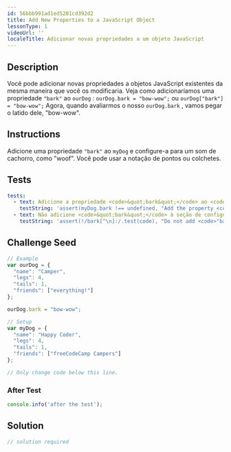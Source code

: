 ```yaml
---
id: 56bbb991ad1ed5201cd392d2
title: Add New Properties to a JavaScript Object
lessonType: 1
videoUrl: ''
localeTitle: Adicionar novas propriedades a um objeto JavaScript
---
```


## Description
<section id="description"> Você pode adicionar novas propriedades a objetos JavaScript existentes da mesma maneira que você os modificaria. Veja como adicionaríamos uma propriedade <code>&quot;bark&quot;</code> ao <code>ourDog</code> : <code>ourDog.bark = &quot;bow-wow&quot;;</code> ou <code>ourDog[&quot;bark&quot;] = &quot;bow-wow&quot;;</code> Agora, quando avaliarmos o nosso <code>ourDog.bark</code> , vamos pegar o latido dele, &quot;bow-wow&quot;. </section>

## Instructions
<section id="instructions"> Adicione uma propriedade <code>&quot;bark&quot;</code> ao <code>myDog</code> e configure-a para um som de cachorro, como &quot;woof&quot;. Você pode usar a notação de pontos ou colchetes. </section>

## Tests
<section id='tests'>

```yml
tests:
  - text: Adicione a propriedade <code>&quot;bark&quot;</code> ao <code>myDog</code> .
    testString: 'assert(myDog.bark !== undefined, "Add the property <code>"bark"</code> to <code>myDog</code>.");'
  - text: Não adicione <code>&quot;bark&quot;</code> à seção de configuração
    testString: 'assert(!/bark[^\n]:/.test(code), "Do not add <code>"bark"</code> to the setup section");'

```

</section>

## Challenge Seed
<section id='challengeSeed'>

<div id='js-seed'>

```js
// Example
var ourDog = {
  "name": "Camper",
  "legs": 4,
  "tails": 1,
  "friends": ["everything!"]
};

ourDog.bark = "bow-wow";

// Setup
var myDog = {
  "name": "Happy Coder",
  "legs": 4,
  "tails": 1,
  "friends": ["freeCodeCamp Campers"]
};

// Only change code below this line.

```

</div>


### After Test
<div id='js-teardown'>

```js
console.info('after the test');
```

</div>

</section>

## Solution
<section id='solution'>

```js
// solution required
```
</section>
